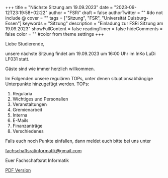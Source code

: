 +++
title = "Nächste Sitzung am 19.09.2023"
date = "2023-09-12T23:19:58+02:22"
author = "FSRi"
draft = false
authorTwitter = "" #do not include @
cover = ""
tags = ["Sitzung", "FSR", "Universität Duisburg-Essen"]
keywords = "Sitzung"
description = "Einladung zur FSRi Sitzung am 19.09.2023"
showFullContent = false
readingTimer = false
hideComments = false
color = "" #color from theme settings
+++

Liebe Studierende,

unsere nächste Sitzung findet am 19.09.2023 um 16:00 Uhr im InKo LuDi LF031 statt.

Gäste sind wie immer herzlich willkommen.

Im Folgenden unsere regulären TOPs, unter denen situationsabhängige Unterpunkte 
hinzugefügt werden.
TOPs:

1. Regularia
2. Wichtiges und Personalien
3. Veranstaltungen
4. Gremienarbeit
5. Interna
6. E-Mails
7. Finanzanträge
8. Verschiedenes

Falls euch noch Punkte einfallen, dann meldet euch bitte bei uns unter

fachschaftsratinformatik@gmail.com

Euer Fachschaftsrat Informatik

[PDF Version](/einladung_2023_09_19.pdf)
